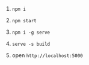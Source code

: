 1. `npm i`
2.  `npm start`

1.  `npm i -g serve`
2.  `serve -s build`
3.  open `http://localhost:5000`
